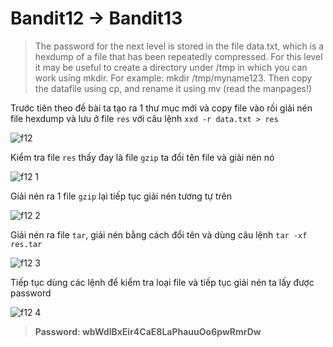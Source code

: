 # Bandit12 -> Bandit13

> The password for the next level is stored in the file data.txt, which is a hexdump of a file that has been repeatedly compressed. For this level it may be useful to create a directory under /tmp in which you can work using mkdir. For example: mkdir /tmp/myname123. Then copy the datafile using cp, and rename it using mv (read the manpages!)

Trước tiên theo đề bài ta tạo ra 1 thư mục mới và copy file vào rồi giải nén file hexdump và lưu ở file `res` với câu lệnh `xxd -r data.txt > res` 

![f12](https://github.com/hoangdat251004/write_up/assets/110254118/172da6f1-4e0f-4a3a-8fa7-37886044b8e1)

Kiểm tra file `res` thấy đay là file `gzip` ta đổi tên file và giải nén nó

![f12 1](https://github.com/hoangdat251004/write_up/assets/110254118/34dc8081-9f45-49ee-9342-afe4e84966a4)

Giải nén ra 1 file `gzip` lại tiếp tục giải nén tương tự trên

![f12 2](https://github.com/hoangdat251004/write_up/assets/110254118/3e4d2fe1-ab31-4851-9ced-45bb98ed917d)

Giải nén ra file `tar`, giải nén bằng cách đổi tên và dùng câu lệnh `tar -xf res.tar`

![f12 3](https://github.com/hoangdat251004/write_up/assets/110254118/1cfab17a-4fa2-44e0-b5ac-c773f87b1781)

Tiếp tục dùng các lệnh để kiểm tra loại file và tiếp tục giải nén ta lấy được password

![f12 4](https://github.com/hoangdat251004/write_up/assets/110254118/26f8cd70-949d-412e-80f7-05a0effc468e)

> **Password: wbWdlBxEir4CaE8LaPhauuOo6pwRmrDw**
